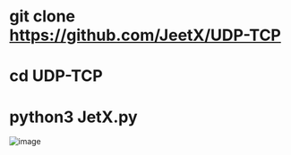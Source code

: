 # git clone https://github.com/JeetX/UDP-TCP

# cd UDP-TCP

# python3 JetX.py

![image](https://user-images.githubusercontent.com/94552389/142465080-0970735e-e5be-402f-a3ef-a040273424c3.png)
